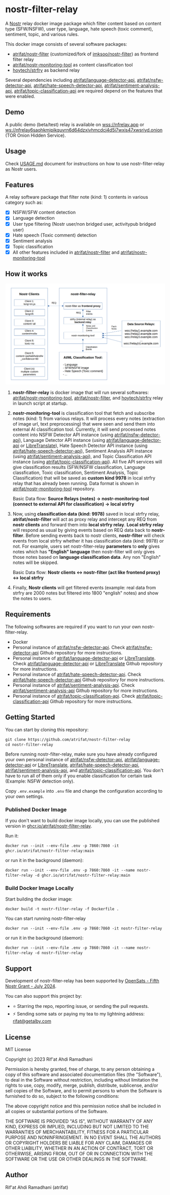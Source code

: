 # nostr-filter-relay

A [Nostr](https://github.com/nostr-protocol/nostr) relay docker image package which filter content based on content type (SFW/NSFW), user type, language, hate speech (toxic comment), sentiment, topic, and various rules.

This docker image consists of several software packages:

- [atrifat/nostr-filter](https://github.com/atrifat/nostr-filter) (customized/fork of [imksoo/nostr-filter](https://github.com/imksoo/nostr-filter)) as frontend filter relay
- [atrifat/nostr-monitoring-tool](https://github.com/atrifat/nostr-monitoring-tool) as content classification tool
- [hoytech/strfry](https://github.com/hoytech/strfry) as backend relay

Several dependencies including [atrifat/language-detector-api](https://github.com/atrifat/language-detector-api), [atrifat/nsfw-detector-api](https://github.com/atrifat/nsfw-detector-api), [atrifat/hate-speech-detector-api](https://github.com/atrifat/hate-speech-detector-api), [atrifat/sentiment-analysis-api](https://github.com/atrifat/sentiment-analysis-api), [atrifat/topic-classification-api](https://github.com/atrifat/topic-classification-api) are required depend on the features that were enabled.

## Demo

A public demo (beta/test) relay is available on [wss://nfrelay.app](wss://nfrelay.app) or [ws://nfrelay6saohkmipikquvrn6d64dzxivhmcdcj4d5i7wxis47xwsriyd.onion](ws://nfrelay6saohkmipikquvrn6d64dzxivhmcdcj4d5i7wxis47xwsriyd.onion) (TOR Onion Hidden Service).

## Usage

Check [USAGE.md](https://github.com/atrifat/nostr-filter-relay/blob/main/USAGE.md) document for instructions on how to use nostr-filter-relay as Nostr users.

## Features

A relay software package that filter note (kind: 1) contents in various category such as:

- [x] NSFW/SFW content detection
- [x] Language detection
- [x] User type filtering (Nostr user/non bridged user, activitypub bridged user)
- [x] Hate speech (Toxic comment) detection
- [x] Sentiment analysis
- [x] Topic classification
- [x] All other features included in [atrifat/nostr-filter](https://github.com/atrifat/nostr-filter) and [atrifat/nostr-monitoring-tool](https://github.com/atrifat/nostr-monitoring-tool)

## How it works

![nostr-filter-relay-flowchart](resources/flowchart-nostr-filter-relay.png)

1. **nostr-filter-relay** is docker image that will run several softwares: [atrifat/nostr-monitoring-tool](https://github.com/atrifat/nostr-monitoring-tool), [atrifat/nostr-filter](https://github.com/atrifat/nostr-filter), and [hoytech/strfry](https://github.com/atrifat/nostr-filter) relay in launch script at startup.
2. **nostr-monitoring-tool** is classification tool that fetch and subscribe notes (kind: 1) from various relays. It will process every notes (extraction of image url, text preprocessing) that were seen and send them into external AI classification tool. Currently, it will send processed notes content into NSFW Detector API instance (using [atrifat/nsfw-detector-api](https://github.com/atrifat/nsfw-detector-api)), Language Detector API instance (using [atrifat/language-detector-api](https://github.com/atrifat/language-detector-api) or [LibreTranslate](https://github.com/LibreTranslate/LibreTranslate)), Hate Speech Detector API instance (using [atrifat/hate-speech-detector-api](https://github.com/atrifat/hate-speech-detector-api)), Sentiment Analysis API instance (using [atrifat/sentiment-analysis-api](https://github.com/atrifat/sentiment-analysis-api)), and Topic Classification API instance (using [atrifat/topic-classification-api](https://github.com/atrifat/topic-classification-api)). All five API services will give classification results (SFW/NSFW classification, Language classfication, Toxic classification, Sentiment Analysis, Topic Classification) that will be saved as **custom kind 9978** in local strfry relay that has already been running. Data format is shown in [atrifat/nostr-monitoring-tool](https://github.com/atrifat/nostr-monitoring-tool) repository.

   Basic Data flow:
   **Source Relays (notes) -> nostr-monitoring-tool (connect to external API for classification) -> local strfry**

3. Now, using **classification data (kind: 9978)** saved in local strfry relay, **atrifat/nostr-filter** will act as proxy relay and intercept any REQ from **nostr clients** and forward them into **local strfry relay**. **Local strfry relay** will respond as usual by giving events based on REQ data back to **nostr-filter**. Before sending events back to nostr clients, **nostr-filter** will check events from local strfry whether it has classification data (kind: 9978) or not. For example, users set nostr-filter-relay **parameters** to **only** gives notes which has **"English" language** then nostr-filter will only gives those notes based on **language classification data**. Any non "English" notes will be skipped.

   Basic Data flow:
   **Nostr clients <-> nostr-filter (act like frontend proxy) <-> local strfry**

4. Finally, **Nostr clients** will get filtered events (example: real data from strfry are 2000 notes but filtered into 1800 "english" notes) and show the notes to users.

## Requirements

The following softwares are required if you want to run your own nostr-filter-relay.

- Docker
- Personal instance of [atrifat/nsfw-detector-api](https://github.com/atrifat/nsfw-detector-api). Check [atrifat/nsfw-detector-api](https://github.com/atrifat/nsfw-detector-api) Github repository for more instructions.
- Personal instance of [atrifat/language-detector-api](https://github.com/atrifat/language-detector-api) or [LibreTranslate](https://github.com/LibreTranslate/LibreTranslate). Check [atrifat/language-detector-api](https://github.com/atrifat/language-detector-api) or [LibreTranslate](https://github.com/LibreTranslate/LibreTranslate) Github repository for more instructions.
- Personal instance of [atrifat/hate-speech-detector-api](https://github.com/atrifat/hate-speech-detector-api). Check [atrifat/hate-speech-detector-api](https://github.com/atrifat/hate-speech-detector-api) Github repository for more instructions.
- Personal instance of [atrifat/sentiment-analysis-api](https://github.com/atrifat/sentiment-analysis-api). Check [atrifat/sentiment-analysis-api](https://github.com/atrifat/hate-speech-detector-api) Github repository for more instructions.
- Personal instance of [atrifat/topic-classification-api](https://github.com/atrifat/topic-classification-api). Check [atrifat/topic-classification-api](https://github.com/atrifat/topic-classification-api) Github repository for more instructions.

## Getting Started

You can start by cloning this repository:

```
git clone https://github.com/atrifat/nostr-filter-relay
cd nostr-filter-relay
```

Before running nostr-filter-relay, make sure you have already configured your own personal instance of [atrifat/nsfw-detector-api](https://github.com/atrifat/nsfw-detector-api), [atrifat/language-detector-api](https://github.com/atrifat/language-detector-api) or [LibreTranslate](https://github.com/LibreTranslate/LibreTranslate), [atrifat/hate-speech-detector-api](https://github.com/atrifat/hate-speech-detector-api), [atrifat/sentiment-analysis-api](https://github.com/atrifat/sentiment-analysis-api), and [atrifat/topic-classification-api](https://github.com/atrifat/topic-classification-api). You don't have to run all of them only if you enable classification for certain task (Example: NSFW detection only).

Copy `.env.example` into `.env` file and change the configuration according to your own settings.

### Published Docker Image

If you don't want to build docker image locally, you can use the published version in [ghcr.io/atrifat/nostr-filter-relay](https://github.com/users/atrifat/packages/container/package/nostr-filter-relay).

Run it:

```
docker run --init --env-file .env -p 7860:7860 -it ghcr.io/atrifat/nostr-filter-relay:main
```

or run it in the background (daemon):

```
docker run --init --env-file .env -p 7860:7860 -it --name nostr-filter-relay -d ghcr.io/atrifat/nostr-filter-relay:main
```

### Build Docker Image Locally

Start building the docker image:

```
docker build -t nostr-filter-relay -f Dockerfile .
```

You can start running nostr-filter-relay

```
docker run --init --env-file .env -p 7860:7860 -it nostr-filter-relay
```

or run it in the background (daemon):

```
docker run --init --env-file .env -p 7860:7860 -it --name nostr-filter-relay -d nostr-filter-relay
```

## Support

Development of nostr-filter-relay has been supported by [OpenSats - Fifth Nostr Grant - July 2024](https://opensats.org/blog/nostr-grants-july-2024).

You can also support this project by:

- ⭐ Starring the repo, reporting issue, or sending the pull requests.
- ⚡️ Sending some sats or paying my tea to my lightning address: [rifat@getalby.com](lightning:rifat@getalby.com)

## License

MIT License

Copyright (c) 2023 Rif'at Ahdi Ramadhani

Permission is hereby granted, free of charge, to any person obtaining a copy
of this software and associated documentation files (the "Software"), to deal
in the Software without restriction, including without limitation the rights
to use, copy, modify, merge, publish, distribute, sublicense, and/or sell
copies of the Software, and to permit persons to whom the Software is
furnished to do so, subject to the following conditions:

The above copyright notice and this permission notice shall be included in all
copies or substantial portions of the Software.

THE SOFTWARE IS PROVIDED "AS IS", WITHOUT WARRANTY OF ANY KIND, EXPRESS OR
IMPLIED, INCLUDING BUT NOT LIMITED TO THE WARRANTIES OF MERCHANTABILITY,
FITNESS FOR A PARTICULAR PURPOSE AND NONINFRINGEMENT. IN NO EVENT SHALL THE
AUTHORS OR COPYRIGHT HOLDERS BE LIABLE FOR ANY CLAIM, DAMAGES OR OTHER
LIABILITY, WHETHER IN AN ACTION OF CONTRACT, TORT OR OTHERWISE, ARISING FROM,
OUT OF OR IN CONNECTION WITH THE SOFTWARE OR THE USE OR OTHER DEALINGS IN THE
SOFTWARE.

## Author

Rif'at Ahdi Ramadhani (atrifat)
